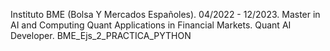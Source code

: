 Instituto BME (Bolsa Y Mercados Españoles). 04/2022 - 12/2023. Master in AI and Computing Quant Applications in Financial Markets. Quant AI Developer. BME_Ejs_2_PRACTICA_PYTHON
